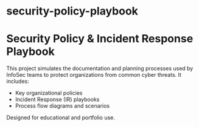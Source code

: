 # security-policy-playbook
# Security Policy & Incident Response Playbook

This project simulates the documentation and planning processes used by InfoSec teams to protect organizations from common cyber threats. It includes:

- Key organizational policies  
- Incident Response (IR) playbooks  
- Process flow diagrams and scenarios  

Designed for educational and portfolio use.
